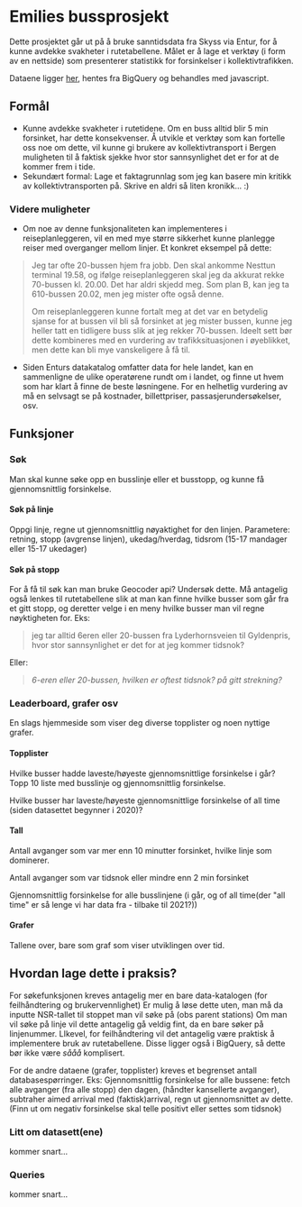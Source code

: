 # Emilies bussprosjekt
Dette prosjektet går ut på å bruke sanntidsdata fra Skyss via Entur, for å kunne avdekke svakheter i rutetabellene.
Målet er å lage et verktøy (i form av en nettside) som presenterer statistikk for forsinkelser i kollektivtrafikken.

Dataene ligger [her](https://data.entur.no/domain/public-transport-data/product/realtime_siri_et/urn:li:container:1d391ef93913233c516cbadfb190dc65), hentes fra BigQuery og behandles med javascript. 

## Formål

- Kunne avdekke svakheter i rutetidene. Om en buss alltid blir 5 min forsinket, har dette konsekvenser.
Å utvikle et verktøy som kan fortelle oss noe om dette, vil kunne gi brukere av kollektivtransport i Bergen muligheten til å faktisk sjekke hvor stor sannsynlighet det er for at de kommer frem i tide. 
 - Sekundært formal: Lage et faktagrunnlag som jeg kan basere min kritikk av kollektivtransporten på. Skrive en aldri så liten kronikk... :)



### Videre muligheter

- Om noe av denne funksjonaliteten kan implementeres i reiseplanleggeren, vil en med mye større sikkerhet kunne planlegge reiser med overganger mellom linjer. 
Et konkret eksempel på dette:
> Jeg tar ofte 20-bussen hjem fra jobb. Den skal ankomme Nesttun terminal 19.58, og ifølge reiseplanleggeren skal jeg da akkurat rekke 70-bussen kl. 20.00. Det har aldri skjedd meg. Som plan B, kan jeg ta 610-bussen 20.02, men jeg mister ofte også denne. 
>  
>Om reiseplanleggeren kunne fortalt meg at det var en betydelig sjanse for at bussen vil bli så forsinket at jeg mister bussen, kunne jeg heller tatt en tidligere buss slik at jeg rekker 70-bussen. Ideelt sett bør dette kombineres med en vurdering av trafikksituasjonen i øyeblikket, men dette kan bli mye vanskeligere å få til.
 - Siden Enturs datakatalog omfatter data for hele landet, kan en sammenligne de ulike operatørene rundt om i landet, og finne ut hvem som har klart å finne de beste løsningene. For en helhetlig vurdering av må en selvsagt se på kostnader, billettpriser, passasjerundersøkelser, osv. 

## Funksjoner
### Søk

Man skal kunne søke opp en busslinje eller et busstopp, og kunne få gjennomsnittlig forsinkelse.

#### Søk på linje

Oppgi linje, regne ut gjennomsnittlig nøyaktighet for den linjen. 
Parametere: retning, stopp (avgrense linjen), ukedag/hverdag, tidsrom (15-17 mandager eller 15-17 ukedager)


#### Søk på stopp

For å få til søk kan man bruke Geocoder api? Undersøk dette. Må antagelig også lenkes til rutetabellene slik at man kan finne hvilke busser som går fra et gitt stopp, og deretter velge i en meny hvilke busser man vil regne nøyktigheten for. Eks: 

>jeg tar alltid 6eren eller 20-bussen fra Lyderhornsveien til Gyldenpris, hvor stor sannsynlighet er det for at jeg kommer tidsnok? 

Eller: 

>*6-eren eller 20-bussen, hvilken er oftest tidsnok? på gitt strekning?*

### Leaderboard, grafer osv
En slags hjemmeside som viser deg diverse topplister og noen nyttige grafer. 

#### Topplister
Hvilke busser hadde laveste/høyeste gjennomsnittlige forsinkelse i går? Topp 10 liste med busslinje og gjennomsnittlig forsinkelse.

Hvilke busser har laveste/høyeste gjennomsnittlige forsinkelse of all time (siden datasettet begynner i 2020)?

#### Tall

Antall avganger som var mer enn 10 minutter forsinket, hvilke linje som dominerer.

Antall avganger som var tidsnok eller mindre enn 2 min forsinket

Gjennomsnittlig forsinkelse for alle busslinjene (i går, og of all time(der "all time" er så lenge vi har data fra - tilbake til 2021?))


#### Grafer

Tallene over, bare som graf som viser utviklingen over tid.


## Hvordan lage dette i praksis?
For søkefunksjonen kreves antagelig mer en bare data-katalogen (for feilhåndtering og brukervennlighet) 
Er mulig å løse dette uten, man må da inputte NSR-tallet til stoppet man vil søke på (obs parent stations)
Om man vil søke på linje vil dette antagelig gå veldig fint, da en bare søker på linjenummer. LIkevel, for feilhåndtering vil det antagelig være praktisk å implementere bruk av rutetabellene. Disse ligger også i BigQuery, så dette bør ikke være *sååå* komplisert.

For de andre dataene (grafer, topplister) kreves et begrenset antall databasespørringer.
Eks: Gjennomsnittlig forsinkelse for alle bussene: fetch alle avganger (fra alle stopp) den dagen, (håndter kansellerte avganger), subtraher aimed arrival med (faktisk)arrival, regn ut gjennomsnittet av dette. (Finn ut om negativ forsinkelse skal telle positivt eller settes som tidsnok)

### Litt om datasett(ene)

kommer snart...

### Queries

kommer snart...